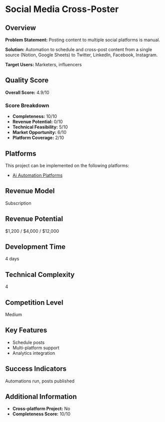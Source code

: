 # Social Media Cross-Poster

## Overview
**Problem Statement:** Posting content to multiple social platforms is manual.

**Solution:** Automation to schedule and cross-post content from a single source (Notion, Google Sheets) to Twitter, LinkedIn, Facebook, Instagram.

**Target Users:** Marketers, influencers

## Quality Score
**Overall Score:** 4.9/10

### Score Breakdown
- **Completeness:** 10/10
- **Revenue Potential:** 0/10
- **Technical Feasibility:** 5/10
- **Market Opportunity:** 6/10
- **Platform Coverage:** 2/10

## Platforms
This project can be implemented on the following platforms:
- [Ai Automation Platforms](./platforms/ai-automation-platforms/)

## Revenue Model
Subscription

## Revenue Potential
$1,200 / $4,000 / $12,000

## Development Time
4 days

## Technical Complexity
4

## Competition Level
Medium

## Key Features
- Schedule posts
- Multi-platform support
- Analytics integration

## Success Indicators
Automations run, posts published

## Additional Information
- **Cross-platform Project:** No
- **Completeness Score:** 10/10
